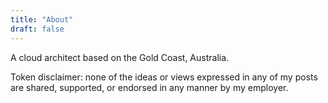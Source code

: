 ```yaml
---
title: "About"
draft: false
---
```

A cloud architect based on the Gold Coast, Australia.

Token disclaimer: none of the ideas or views expressed in any of my posts are shared, supported, or endorsed in any manner by my employer.
